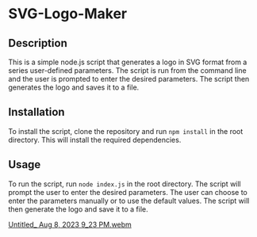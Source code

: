 # SVG-Logo-Maker

## Description

This is a simple node.js script that generates a logo in SVG format from a series user-defined parameters. The script is run from the command line and the user is prompted to enter the desired parameters. The script then generates the logo and saves it to a file.

## Installation

To install the script, clone the repository and run `npm install` in the root directory. This will install the required dependencies.

## Usage

To run the script, run `node index.js` in the root directory. The script will prompt the user to enter the desired parameters. The user can choose to enter the parameters manually or to use the default values. The script will then generate the logo and save it to a file.

[Untitled_ Aug 8, 2023 9_23 PM.webm](https://github.com/dreamsalotl/SVG-Logo-Maker/assets/130865355/6540bd92-0a04-4f13-a7a3-7d46abe85f40)
